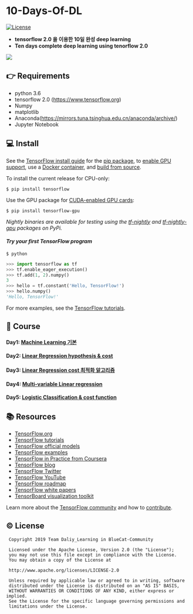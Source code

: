 # 10-Days-Of-DL 
[![License](https://img.shields.io/badge/License-Apache%202.0-blue.svg)](https://opensource.org/licenses/Apache-2.0)

- **tensorflow 2.0 을 이용한 10일 완성 deep learning**
- **Ten days complete deep learning using tenorflow 2.0**


<img src ="https://user-images.githubusercontent.com/52238766/66801842-812d5080-ef55-11e9-916e-cedae5128efe.png">



## :point_right: Requirements

- python 3.6
- tensorflow 2.0 (https://www.tensorflow.org)
- Numpy
- matplotlib
- Anaconda(https://mirrors.tuna.tsinghua.edu.cn/anaconda/archive/)
- Jupyter Notebook



## :computer: Install

See the [TensorFlow install guide](https://www.tensorflow.org/install) for the
[pip package](https://www.tensorflow.org/install/pip), to
[enable GPU support](https://www.tensorflow.org/install/gpu), use a
[Docker container](https://www.tensorflow.org/install/docker), and
[build from source](https://www.tensorflow.org/install/source).

To install the current release for CPU-only:

```
$ pip install tensorflow
```

Use the GPU package for
[CUDA-enabled GPU cards](https://www.tensorflow.org/install/gpu):

```
$ pip install tensorflow-gpu
```

*Nightly binaries are available for testing using the
[tf-nightly](https://pypi.python.org/pypi/tf-nightly) and
[tf-nightly-gpu](https://pypi.python.org/pypi/tf-nightly-gpu) packages on PyPi.*

#### *Try your first TensorFlow program*

```shell
$ python
```

```python
>>> import tensorflow as tf
>>> tf.enable_eager_execution()
>>> tf.add(1, 2).numpy()
3
>>> hello = tf.constant('Hello, TensorFlow!')
>>> hello.numpy()
'Hello, TensorFlow!'
```

For more examples, see the
[TensorFlow tutorials](https://www.tensorflow.org/tutorials/).



## 📖 Course
#### Day1: [Machine Learning 기본](https://github.com/BlueCat-Community/10-Days-Of-DL/tree/master/Day1)


#### Day2: [Linear Regression hypothesis & cost](https://github.com/BlueCat-Community/10-Days-Of-DL/blob/master/Day2/Day%202.md)


#### Day3: [Linear Regression cost 최적화 알고리즘](https://github.com/BlueCat-Community/10-Days-Of-DL/tree/master/Day3)


#### Day4: [Multi-variable Linear regression](https://github.com/BlueCat-Community/10-Days-Of-DL/blob/master/Day4/Day%204.md)


#### Day5: [Logistic Classification & cost function](https://github.com/BlueCat-Community/10-Days-Of-DL/blob/master/Day5/Day%205.md)


## :books: Resources

*   [TensorFlow.org](https://www.tensorflow.org)
*   [TensorFlow tutorials](https://www.tensorflow.org/tutorials/)
*   [TensorFlow official models](https://github.com/tensorflow/models/tree/master/official)
*   [TensorFlow examples](https://github.com/tensorflow/examples)
*   [TensorFlow in Practice from Coursera](https://www.coursera.org/specializations/tensorflow-in-practice)
*   [TensorFlow blog](https://blog.tensorflow.org)
*   [TensorFlow Twitter](https://twitter.com/tensorflow)
*   [TensorFlow YouTube](https://www.youtube.com/channel/UC0rqucBdTuFTjJiefW5t-IQ)
*   [TensorFlow roadmap](https://www.tensorflow.org/community/roadmap)
*   [TensorFlow white papers](https://www.tensorflow.org/about/bib)
*   [TensorBoard visualization toolkit](https://github.com/tensorflow/tensorboard)

Learn more about the
[TensorFlow community](https://www.tensorflow.org/community) and how to
[contribute](https://www.tensorflow.org/community/contribute).



## ©️ License
```
 Copyright 2019 Team Daliy_Learning in BlueCat-Community

 Licensed under the Apache License, Version 2.0 (the "License");
 you may not use this file except in compliance with the License.
 You may obtain a copy of the License at
 
 http://www.apache.org/licenses/LICENSE-2.0

 Unless required by applicable law or agreed to in writing, software
 distributed under the License is distributed on an "AS IS" BASIS,
 WITHOUT WARRANTIES OR CONDITIONS OF ANY KIND, either express or implied.
 See the License for the specific language governing permissions and
 limitations under the License.
```
